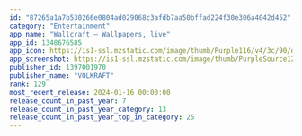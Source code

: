 ```yaml
---
id: "87265a1a7b530266e0804ad029068c3afdb7aa50bffad224f30e306a4042d452"
category: "Entertainment"
app_name: "Wallcraft – Wallpapers, live"
app_id: 1348676585
app_icon: https://is1-ssl.mzstatic.com/image/thumb/Purple116/v4/3c/90/da/3c90dad8-e40a-472c-0e6f-77733ab12d49/AppIcon-0-0-1x_U007emarketing-0-5-0-85-220.png/1024x1024bb.png
app_screenshot: https://is1-ssl.mzstatic.com/image/thumb/PurpleSource126/v4/fe/1a/21/fe1a21bc-39eb-4427-35f6-07ac548dcfe8/a428e40d-9292-4051-8451-2562f6206091_USA.jpg/1242x2688bb.png
publisher_id: 1397001970
publisher_name: "VOLKRAFT"
rank: 129
most_recent_release: 2024-01-16 00:00:00
release_count_in_past_year: 7
release_count_in_past_year_category: 13
release_count_in_past_year_top_in_category: 25
---
```

